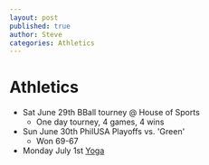```yaml
---
layout: post
published: true
author: Steve
categories: Athletics
---
```


# Athletics

- Sat June 29th BBall tourney @ House of Sports
	- One day tourney, 4 games, 4 wins
- Sun June 30th PhilUSA Playoffs vs. 'Green'
	- Won 69-67
- Monday July 1st [Yoga](https://www.instagram.com/tvyogi)

